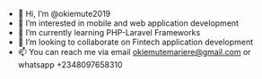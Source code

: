 - 👋 Hi, I’m @okiemute2019
- 👀 I’m interested in mobile and web application development
- 🌱 I’m currently learning PHP-Laravel Frameworks
- 💞️ I’m looking to collaborate on Fintech application development
- 📫 You can reach me via email okiemutemariere@gmail.com or whatsapp +2348097658310

<!---
okiemute2019/okiemute2019 is a ✨ special ✨ repository because its `README.md` (this file) appears on your GitHub profile.
You can click the Preview link to take a look at your changes.
--->
